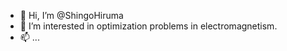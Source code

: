 - 👋 Hi, I’m @ShingoHiruma
- 👀 I’m interested in optimization problems in electromagnetism.
- 📫 ...

<!---
ShingoHiruma/ShingoHiruma is a ✨ special ✨ repository because its `README.md` (this file) appears on your GitHub profile.
You can click the Preview link to take a look at your changes.
--->
